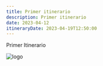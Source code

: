 ```yaml
---
title: Primer itinerario
description: Primer itinerario
date: 2023-04-12
itineraryDate: 2023-04-19T12:50:00
---
```


Primer Itinerario

![logo](/img/logo.png "logo")
